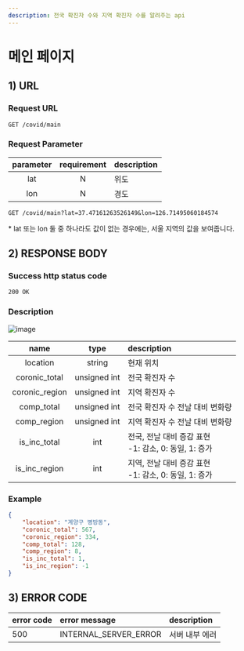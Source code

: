 ```yaml
---
description: 전국 확진자 수와 지역 확진자 수를 알려주는 api
---
```


# 메인 페이지

## 1\) URL

### Request URL

```text
GET /covid/main
```

### Request Parameter

| parameter | requirement | description |
| :-------: | :---------: | ----------- |
|    lat    |      N      | 위도        |
|    lon    |      N      | 경도        |

```
GET /covid/main?lat=37.47161263526149&lon=126.71495060184574
```

\* lat 또는 lon 둘 중 하나라도 값이 없는 경우에는, 서울 지역의 값을 보여줍니다.

## 2\) RESPONSE BODY

### Success http status code

 `200 OK`

### Description

![image](https://user-images.githubusercontent.com/68107000/124694390-22272080-df1c-11eb-9ba6-d0c451b05455.png)

| name | type | description |
| :---: | :---: | :---- |
| location | string | 현재 위치 |
| coronic\_total | unsigned int | 전국 확진자 수 |
| coronic\_region | unsigned int | 지역 확진자 수 |
| comp\_total | unsigned int | 전국 확진자 수 전날 대비 변화량 |
| comp\_region | unsigned int | 지역 확진자 수 전날 대비 변화량 |
| is\_inc_total | int | 전국, 전날 대비 증감 표현<br />-1: 감소, 0: 동일, 1: 증가 |
| is\_inc_region | int | 지역, 전날 대비 증감 표현<br />-1: 감소, 0: 동일, 1: 증가 |

### Example

```json
{
	"location": "계양구 병방동",
	"coronic_total": 567,
	"coronic_region": 334,
	"comp_total": 128,
	"comp_region": 8,
	"is_inc_total": 1,
	"is_inc_region": -1
}
```

## 3\) ERROR CODE

| error code | error message | description |
| :--- | :--- | :--- |
| 500 | INTERNAL\_SERVER\_ERROR | 서버 내부 에러 |

